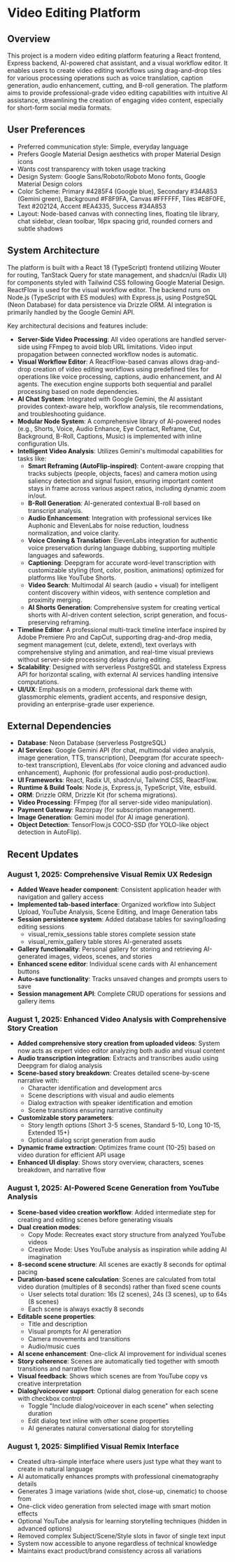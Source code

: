 # Video Editing Platform

## Overview
This project is a modern video editing platform featuring a React frontend, Express backend, AI-powered chat assistant, and a visual workflow editor. It enables users to create video editing workflows using drag-and-drop tiles for various processing operations such as voice translation, caption generation, audio enhancement, cutting, and B-roll generation. The platform aims to provide professional-grade video editing capabilities with intuitive AI assistance, streamlining the creation of engaging video content, especially for short-form social media formats.

## User Preferences
- Preferred communication style: Simple, everyday language
- Prefers Google Material Design aesthetics with proper Material Design icons
- Wants cost transparency with token usage tracking
- Design System: Google Sans/Roboto/Roboto Mono fonts, Google Material Design colors
- Color Scheme: Primary #4285F4 (Google blue), Secondary #34A853 (Gemini green), Background #F8F9FA, Canvas #FFFFFF, Tiles #E8F0FE, Text #202124, Accent #EA4335, Success #34A853
- Layout: Node-based canvas with connecting lines, floating tile library, chat sidebar, clean toolbar, 16px spacing grid, rounded corners and subtle shadows

## System Architecture
The platform is built with a React 18 (TypeScript) frontend utilizing Wouter for routing, TanStack Query for state management, and shadcn/ui (Radix UI) for components styled with Tailwind CSS following Google Material Design. ReactFlow is used for the visual workflow editor. The backend runs on Node.js (TypeScript with ES modules) with Express.js, using PostgreSQL (Neon Database) for data persistence via Drizzle ORM. AI integration is primarily handled by the Google Gemini API.

Key architectural decisions and features include:
- **Server-Side Video Processing**: All video operations are handled server-side using FFmpeg to avoid blob URL limitations. Video input propagation between connected workflow nodes is automatic.
- **Visual Workflow Editor**: A ReactFlow-based canvas allows drag-and-drop creation of video editing workflows using predefined tiles for operations like voice processing, captions, audio enhancement, and AI agents. The execution engine supports both sequential and parallel processing based on node dependencies.
- **AI Chat System**: Integrated with Google Gemini, the AI assistant provides context-aware help, workflow analysis, tile recommendations, and troubleshooting guidance.
- **Modular Node System**: A comprehensive library of AI-powered nodes (e.g., Shorts, Voice, Audio Enhance, Eye Contact, Reframe, Cut, Background, B-Roll, Captions, Music) is implemented with inline configuration UIs.
- **Intelligent Video Analysis**: Utilizes Gemini's multimodal capabilities for tasks like:
    - **Smart Reframing (AutoFlip-inspired)**: Content-aware cropping that tracks subjects (people, objects, faces) and camera motion using saliency detection and signal fusion, ensuring important content stays in frame across various aspect ratios, including dynamic zoom in/out.
    - **B-Roll Generation**: AI-generated contextual B-roll based on transcript analysis.
    - **Audio Enhancement**: Integration with professional services like Auphonic and ElevenLabs for noise reduction, loudness normalization, and voice clarity.
    - **Voice Cloning & Translation**: ElevenLabs integration for authentic voice preservation during language dubbing, supporting multiple languages and safewords.
    - **Captioning**: Deepgram for accurate word-level transcription with customizable styling (font, color, position, animations) optimized for platforms like YouTube Shorts.
    - **Video Search**: Multimodal AI search (audio + visual) for intelligent content discovery within videos, with sentence completion and proximity merging.
    - **AI Shorts Generation**: Comprehensive system for creating vertical shorts with AI-driven content selection, script generation, and focus-preserving reframing.
- **Timeline Editor**: A professional multi-track timeline interface inspired by Adobe Premiere Pro and CapCut, supporting drag-and-drop media, segment management (cut, delete, extend), text overlays with comprehensive styling and animation, and real-time visual previews without server-side processing delays during editing.
- **Scalability**: Designed with serverless PostgreSQL and stateless Express API for horizontal scaling, with external AI services handling intensive computations.
- **UI/UX**: Emphasis on a modern, professional dark theme with glassmorphic elements, gradient accents, and responsive design, providing an enterprise-grade user experience.

## External Dependencies
- **Database**: Neon Database (serverless PostgreSQL)
- **AI Services**: Google Gemini API (for chat, multimodal video analysis, image generation, TTS, transcription), Deepgram (for accurate speech-to-text transcription), ElevenLabs (for voice cloning and advanced audio enhancement), Auphonic (for professional audio post-production).
- **UI Frameworks**: React, Radix UI, shadcn/ui, Tailwind CSS, ReactFlow.
- **Runtime & Build Tools**: Node.js, Express.js, TypeScript, Vite, esbuild.
- **ORM**: Drizzle ORM, Drizzle Kit (for schema migrations).
- **Video Processing**: FFmpeg (for all server-side video manipulation).
- **Payment Gateway**: Razorpay (for subscription management).
- **Image Generation**: Gemini model (for AI image generation).
- **Object Detection**: TensorFlow.js COCO-SSD (for YOLO-like object detection in AutoFlip).

## Recent Updates

### August 1, 2025: Comprehensive Visual Remix UX Redesign
- **Added Weave header component**: Consistent application header with navigation and gallery access
- **Implemented tab-based interface**: Organized workflow into Subject Upload, YouTube Analysis, Scene Editing, and Image Generation tabs
- **Session persistence system**: Added database tables for saving/loading editing sessions
  - visual_remix_sessions table stores complete session state
  - visual_remix_gallery table stores AI-generated assets
- **Gallery functionality**: Personal gallery for storing and retrieving AI-generated images, videos, scenes, and stories
- **Enhanced scene editor**: Individual scene cards with AI enhancement buttons
- **Auto-save functionality**: Tracks unsaved changes and prompts users to save
- **Session management API**: Complete CRUD operations for sessions and gallery items

### August 1, 2025: Enhanced Video Analysis with Comprehensive Story Creation
- **Added comprehensive story creation from uploaded videos**: System now acts as expert video editor analyzing both audio and visual content
- **Audio transcription integration**: Extracts and transcribes audio using Deepgram for dialog analysis
- **Scene-based story breakdown**: Creates detailed scene-by-scene narrative with:
  - Character identification and development arcs
  - Scene descriptions with visual and audio elements
  - Dialog extraction with speaker identification and emotion
  - Scene transitions ensuring narrative continuity
- **Customizable story parameters**:
  - Story length options (Short 3-5 scenes, Standard 5-10, Long 10-15, Extended 15+)
  - Optional dialog script generation from audio
- **Dynamic frame extraction**: Optimizes frame count (10-25) based on video duration for efficient API usage
- **Enhanced UI display**: Shows story overview, characters, scenes breakdown, and narrative flow

### August 1, 2025: AI-Powered Scene Generation from YouTube Analysis
- **Scene-based video creation workflow**: Added intermediate step for creating and editing scenes before generating visuals
- **Dual creation modes**:
  - Copy Mode: Recreates exact story structure from analyzed YouTube videos
  - Creative Mode: Uses YouTube analysis as inspiration while adding AI imagination
- **8-second scene structure**: All scenes are exactly 8 seconds for optimal pacing
- **Duration-based scene calculation**: Scenes are calculated from total video duration (multiples of 8 seconds) rather than fixed scene counts
  - User selects total duration: 16s (2 scenes), 24s (3 scenes), up to 64s (8 scenes)
  - Each scene is always exactly 8 seconds
- **Editable scene properties**:
  - Title and description
  - Visual prompts for AI generation
  - Camera movements and transitions
  - Audio/music cues
- **AI scene enhancement**: One-click AI improvement for individual scenes
- **Story coherence**: Scenes are automatically tied together with smooth transitions and narrative flow
- **Visual feedback**: Shows which scenes are from YouTube copy vs creative interpretation
- **Dialog/voiceover support**: Optional dialog generation for each scene with checkbox control
  - Toggle "Include dialog/voiceover in each scene" when selecting duration
  - Edit dialog text inline with other scene properties
  - AI generates natural conversational dialog for storytelling

### August 1, 2025: Simplified Visual Remix Interface
- Created ultra-simple interface where users just type what they want to create in natural language
- AI automatically enhances prompts with professional cinematography details
- Generates 3 image variations (wide shot, close-up, cinematic) to choose from
- One-click video generation from selected image with smart motion effects
- Optional YouTube analysis for learning storytelling techniques (hidden in advanced options)
- Removed complex Subject/Scene/Style slots in favor of single text input
- System now accessible to anyone regardless of technical knowledge
- Maintains exact product/brand consistency across all variations